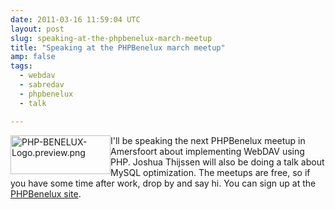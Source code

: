 ```yaml
---
date: 2011-03-16 11:59:04 UTC
layout: post
slug: speaking-at-the-phpbenelux-march-meetup
title: "Speaking at the PHPBenelux march meetup"
amp: false
tags:
  - webdav
  - sabredav
  - phpbenelux
  - talk

---
```

<p><a href="http://www.phpbenelux.eu/nl/node/1496"><img alt="PHP-BENELUX-Logo.preview.png" src="/blog/user/files/logos/PHP-BENELUX-Logo.preview.png" style="width: 160px; height: 62px; float: left" /></a></p>

<p>I'll be speaking the next PHPBenelux meetup in Amersfoort about implementing WebDAV using PHP. Joshua Thijssen will also be doing a talk about MySQL optimization. The meetups are free, so if you have some time after work, drop by and say hi. You can sign up at the <a href="http://www.phpbenelux.eu/nl/node/1496">PHPBenelux site</a>.</p>
